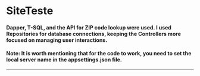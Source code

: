 # SiteTeste

#### Dapper, T-SQL, and the API for ZIP code lookup were used. I used Repositories for database connections, keeping the Controllers more focused on managing user interactions.

#### Note: It is worth mentioning that for the code to work, you need to set the local server name in the appsettings.json file.

---
